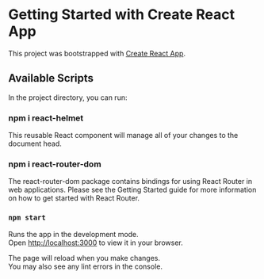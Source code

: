 # Getting Started with Create React App

This project was bootstrapped with [Create React App](https://github.com/facebook/create-react-app).

## Available Scripts

In the project directory, you can run:

### npm i react-helmet

This reusable React component will manage all of your changes to the document head.

### npm i react-router-dom

The react-router-dom package contains bindings for using React Router in web applications. Please see the Getting Started guide for more information on how to get started with React Router.

### `npm start`

Runs the app in the development mode.\
Open [http://localhost:3000](http://localhost:3000) to view it in your browser.

The page will reload when you make changes.\
You may also see any lint errors in the console.




